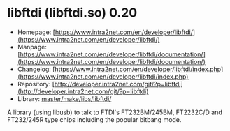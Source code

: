 # libftdi (libftdi.so) 0.20
 - Homepage: [https://www.intra2net.com/en/developer/libftdi/](https://www.intra2net.com/en/developer/libftdi/)
 - Manpage: [https://www.intra2net.com/en/developer/libftdi/documentation/](https://www.intra2net.com/en/developer/libftdi/documentation/)
 - Changelog: [https://www.intra2net.com/en/developer/libftdi/index.php](https://www.intra2net.com/en/developer/libftdi/index.php)
 - Repository: [http://developer.intra2net.com/git/?p=libftdi](http://developer.intra2net.com/git/?p=libftdi)
 - Library: [master/make/libs/libftdi/](https://github.com/Freetz-NG/freetz-ng/tree/master/make/libs/libftdi/)

A library (using libusb) to talk to FTDI's FT232BM/245BM, FT2232C/D and FT232/245R type chips including the popular bitbang mode.
